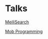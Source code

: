 # Talks

[MeiliSearch](https://github.com/VivianZenika/meili101)

[Mob Programming](https://github.com/VivianZenika/mob101)